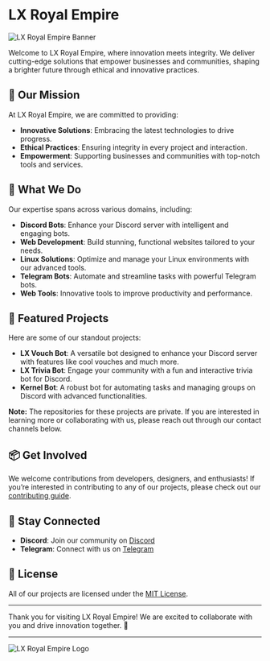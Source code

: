 # LX Royal Empire

![LX Royal Empire Banner](https://cdn.discordapp.com/attachments/1231161981860319293/1284439885507334234/l2lR021.png?ex=66ede39c&is=66ec921c&hm=04c8d6bed7c25e681a3f63db6a8ecf91ac7fa71fbfa80dc7455fc2a53deb2aff&format=webp&width=890&height=150) <!-- Replace with your banner image URL -->

Welcome to LX Royal Empire, where innovation meets integrity. We deliver cutting-edge solutions that empower businesses and communities, shaping a brighter future through ethical and innovative practices.

## 🚀 Our Mission

At LX Royal Empire, we are committed to providing:
- **Innovative Solutions**: Embracing the latest technologies to drive progress.
- **Ethical Practices**: Ensuring integrity in every project and interaction.
- **Empowerment**: Supporting businesses and communities with top-notch tools and services.

## 🔧 What We Do

Our expertise spans across various domains, including:

- **Discord Bots**: Enhance your Discord server with intelligent and engaging bots.
- **Web Development**: Build stunning, functional websites tailored to your needs.
- **Linux Solutions**: Optimize and manage your Linux environments with our advanced tools.
- **Telegram Bots**: Automate and streamline tasks with powerful Telegram bots.
- **Web Tools**: Innovative tools to improve productivity and performance.

## 🌟 Featured Projects

Here are some of our standout projects:

- **LX Vouch Bot**: A versatile bot designed to enhance your Discord server with features like cool vouches and much more.
- **LX Trivia Bot**: Engage your community with a fun and interactive trivia bot for Discord.
- **Kernel Bot**: A robust bot for automating tasks and managing groups on Discord with advanced functionalities.

**Note:** The repositories for these projects are private. If you are interested in learning more or collaborating with us, please reach out through our contact channels below.

## 📦 Get Involved

We welcome contributions from developers, designers, and enthusiasts! If you’re interested in contributing to any of our projects, please check out our [contributing guide](CONTRIBUTING.md).

## 📢 Stay Connected

- **Discord**: Join our community on [Discord](https://discord.gg/VYSpaRC7)
- **Telegram**: Connect with us on [Telegram](https://t.me/LXRoyalEmpire)

## 📜 License

All of our projects are licensed under the [MIT License](LICENSE).

---

Thank you for visiting LX Royal Empire! We are excited to collaborate with you and drive innovation together. 🌟

---

![LX Royal Empire Logo](https://cdn.discordapp.com/attachments/1231161981860319293/1284439885507334234/l2lR021.png?ex=66ede39c&is=66ec921c&hm=04c8d6bed7c25e681a3f63db6a8ecf91ac7fa71fbfa80dc7455fc2a53deb2aff&format=webp&width=890&height=150) <!-- Replace with your logo image URL -->

